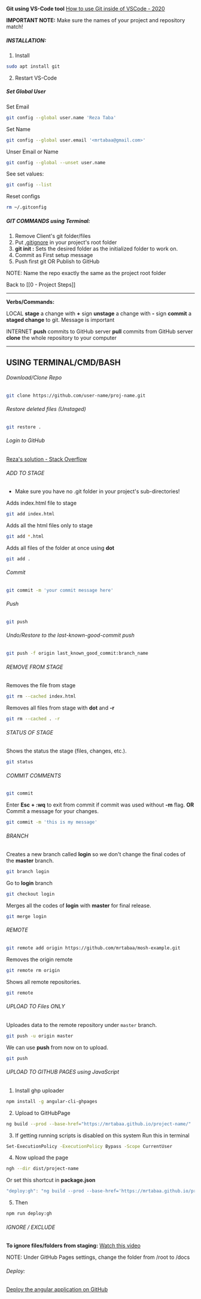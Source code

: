 **Git using VS-Code tool**
[How to use Git inside of VSCode - 2020](https://www.youtube.com/watch?v=F2DBSH2VoHQ)

**IMPORTANT NOTE:**
Make sure the names of your project and repository match!

##### INSTALLATION:
1. Install
```bash
sudo apt install git
```
2. Restart VS-Code
##### Set Global User
Set Email
```bash
git config --global user.name 'Reza Taba'
```

Set Name
```bash
git config --global user.email '<mrtabaa@gmail.com>'
```

Unser Email or Name
```bash
git config --global --unset user.name
```

See set values:
```bash
git config --list
```

Reset configs
```bash
rm ~/.gitconfig
```
##### GIT COMMANDS using Terminal:

1. Remove Client's git folder/files
2. Put [.gitignore](https://github.com/mrtabaa/match-finder/blob/main/.gitignore) in your project's root folder
3. **git init :** Sets the desired folder as the initialized folder to work on.
4. Commit as First setup message
5. Push first git OR Publish to GitHub

NOTE: 
Name the repo exactly the same as the project root folder

Back to [[0 - Project Steps]]

-------------------------------------

**Verbs/Commands:**

LOCAL
**stage** a change with **+** sign
**unstage** a change with **-** sign
**commit** a **staged change** to git. Message is important

INTERNET
**push** commits to GitHub server
**pull** commits from GitHub server
**clone** the whole repository to your computer

-------------------------------------







## USING TERMINAL/CMD/BASH
###### Download/Clone Repo
```bash
git clone https://github.com/user-name/proj-name.git
```
 
###### Restore deleted files (Unstaged)
```bash
git restore .
```

###### Login to GitHub
[Reza's solution - Stack Overflow](https://stackoverflow.com/a/77085369/3944285)

###### ADD TO STAGE
* Make sure you have no .git folder in your project's sub-directories!

Adds index.html file to stage
```bash
git add index.html 
```

Adds all the html files only to stage
```bash
git add *.html 
```

Adds all files of the folder at once using **dot**
```bash
git add .
```
###### Commit
```bash
git commit -m 'your commit message here'
```
###### Push
```bash
git push
```

###### Undo/Restore to the last-known-good-commit push
```bash
git push -f origin last_known_good_commit:branch_name
```
###### REMOVE FROM STAGE

Removes the file from stage
```bash
git rm --cached index.html
```

Removes all files from stage with **dot** and **-r**
```bash
git rm --cached . -r
```

###### STATUS OF STAGE

Shows the status the stage (files, changes, etc.).
```bash
git status
```
###### COMMIT COMMENTS
```bash
git commit
```
Enter **Esc + :wq** to exit from commit if commit was used without **-m** flag.
**OR**
Commit a message for your changes.
```bash
git commit -m 'this is my message'
```

###### BRANCH

Creates a new branch called **login** so we don't change the final codes of the **master** branch.
```bash
git branch login
```
Go to **login** branch
```bash
git checkout login 
```

Merges all the codes of **login** with **master** for final release.
```bash
git merge login
```

###### REMOTE
```bash
git remote add origin https://github.com/mrtabaa/mosh-example.git
```

Removes the origin remote
```bash
git remote rm origin
```

Shows all remote repositories.
```bash
git remote
```

###### UPLOAD TO Files ONLY
Uploades data to the remote repository under `master` branch.
```bash
git push -u origin master
```

We can use **push** from now on to upload.
```bash
git push
```

###### UPLOAD TO GITHUB PAGES using JavaScript
1. Install ghp uploader
```bash
npm install -g angular-cli-ghpages 
```

2. Upload to GitHubPage
```bash
ng build --prod --base-href="https://mrtabaa.github.io/project-name/"
```

3. If getting running scripts is disabled on this system Run this in terminal
```bash
Set-ExecutionPolicy -ExecutionPolicy Bypass -Scope CurrentUser
```

4. Now upload the page
```bash
ngh --dir dist/project-name
```

Or set this shortcut in **package.json**

```ts
"deploy:gh": "ng build --prod --base-href='https://mrtabaa.github.io/project-name/' && ngh --dir dist/project-name",
```

5. Then 
```bash
npm run deploy:gh
```

###### IGNORE / EXCLUDE
**To ignore files/folders from staging:** [Watch this video](https://youtu.be/SWYqp7iY_Tc?t=1092)

NOTE:
Under GitHub Pages settings, change the folder from /root to /docs
###### Deploy:
[Deploy the angular application on GitHub](https://www.youtube.com/watch?v=wElk1W1BJ2o)